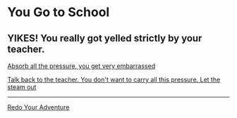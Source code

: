# You Go to School
## YIKES! You really got yelled strictly by your teacher.

[Absorb all the pressure, you get very embarrassed](question-2-option-1.md)
  
[Talk back to the teacher. You don't want to carry all this pressure. Let the steam out](question-2-option-2.md)

- - - - - - -
[Redo Your Adventure](../home.md)